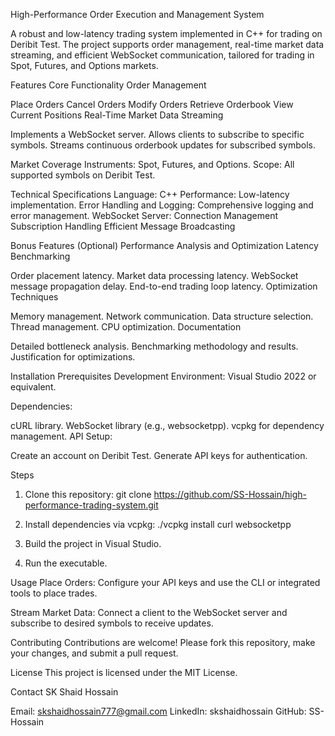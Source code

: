 High-Performance Order Execution and Management System

A robust and low-latency trading system implemented in C++ for trading on Deribit Test. The project supports order management, real-time market data streaming, and efficient WebSocket communication, tailored for trading in Spot, Futures, and Options markets.

Features
Core Functionality
Order Management

Place Orders
Cancel Orders
Modify Orders
Retrieve Orderbook
View Current Positions
Real-Time Market Data Streaming

Implements a WebSocket server.
Allows clients to subscribe to specific symbols.
Streams continuous orderbook updates for subscribed symbols.


Market Coverage
Instruments: Spot, Futures, and Options.
Scope: All supported symbols on Deribit Test.

Technical Specifications
Language: C++
Performance: Low-latency implementation.
Error Handling and Logging: Comprehensive logging and error management.
WebSocket Server:
Connection Management
Subscription Handling
Efficient Message Broadcasting


Bonus Features (Optional)
Performance Analysis and Optimization
Latency Benchmarking

Order placement latency.
Market data processing latency.
WebSocket message propagation delay.
End-to-end trading loop latency.
Optimization Techniques

Memory management.
Network communication.
Data structure selection.
Thread management.
CPU optimization.
Documentation

Detailed bottleneck analysis.
Benchmarking methodology and results.
Justification for optimizations.


Installation
Prerequisites
Development Environment: Visual Studio 2022 or equivalent.

Dependencies:

cURL library.
WebSocket library (e.g., websocketpp).
vcpkg for dependency management.
API Setup:

Create an account on Deribit Test.
Generate API keys for authentication.


Steps
1. Clone this repository:
    git clone https://github.com/SS-Hossain/high-performance-trading-system.git

2. Install dependencies via vcpkg:
   ./vcpkg install curl websocketpp  

3. Build the project in Visual Studio.
4. Run the executable.


Usage
Place Orders:
Configure your API keys and use the CLI or integrated tools to place trades.

Stream Market Data:
Connect a client to the WebSocket server and subscribe to desired symbols to receive updates.


Contributing
Contributions are welcome! Please fork this repository, make your changes, and submit a pull request.


License
This project is licensed under the MIT License.



Contact
SK Shaid Hossain

Email: skshaidhossain777@gmail.com
LinkedIn: skshaidhossain
GitHub: SS-Hossain

